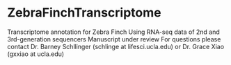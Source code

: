 # ZebraFinchTranscriptome
Transcriptome annotation for Zebra Finch
Using RNA-seq data of 2nd and 3rd-generation sequencers
Manuscript under review
For questions please contact Dr. Barney Schllinger (schlinge at lifesci.ucla.edu) or Dr. Grace Xiao (gxxiao at ucla.edu)
